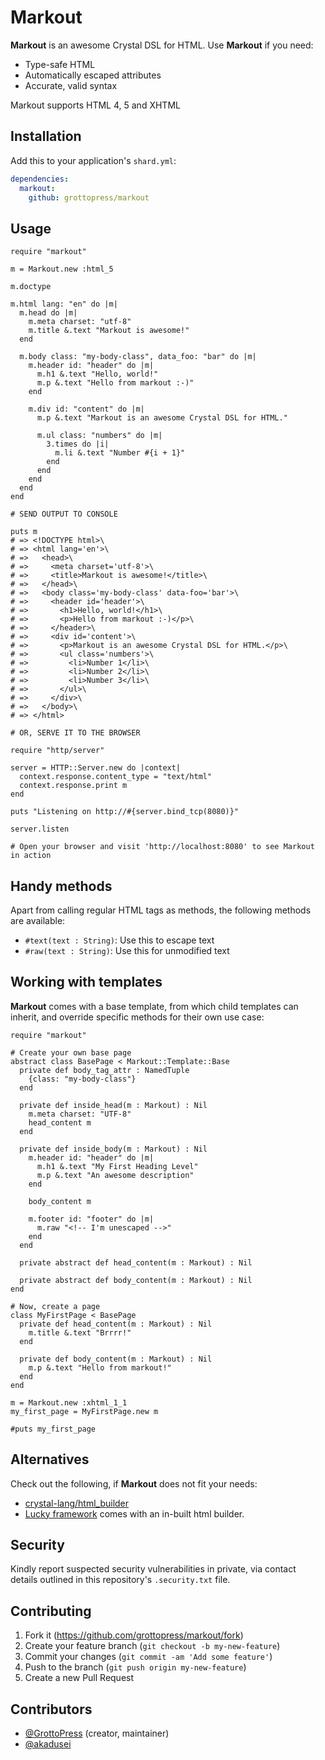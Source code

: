 # Markout

**Markout** is an awesome Crystal DSL for HTML. Use **Markout** if you need:

- Type-safe HTML
- Automatically escaped attributes
- Accurate, valid syntax

Markout supports HTML 4, 5 and XHTML

## Installation

Add this to your application's `shard.yml`:

```yaml
dependencies:
  markout:
    github: grottopress/markout
```

## Usage

```crystal
require "markout"

m = Markout.new :html_5

m.doctype

m.html lang: "en" do |m|
  m.head do |m|
    m.meta charset: "utf-8"
    m.title &.text "Markout is awesome!"
  end

  m.body class: "my-body-class", data_foo: "bar" do |m|
    m.header id: "header" do |m|
      m.h1 &.text "Hello, world!"
      m.p &.text "Hello from markout :-)"
    end

    m.div id: "content" do |m|
      m.p &.text "Markout is an awesome Crystal DSL for HTML."

      m.ul class: "numbers" do |m|
        3.times do |i|
          m.li &.text "Number #{i + 1}"
        end
      end
    end
  end
end

# SEND OUTPUT TO CONSOLE

puts m
# => <!DOCTYPE html>\
# => <html lang='en'>\
# =>   <head>\
# =>     <meta charset='utf-8'>\
# =>     <title>Markout is awesome!</title>\
# =>   </head>\
# =>   <body class='my-body-class' data-foo='bar'>\
# =>     <header id='header'>\
# =>       <h1>Hello, world!</h1>\
# =>       <p>Hello from markout :-)</p>\
# =>     </header>\
# =>     <div id='content'>\
# =>       <p>Markout is an awesome Crystal DSL for HTML.</p>\
# =>       <ul class='numbers'>\
# =>         <li>Number 1</li>\
# =>         <li>Number 2</li>\
# =>         <li>Number 3</li>\
# =>       </ul>\
# =>     </div>\
# =>   </body>\
# => </html>

# OR, SERVE IT TO THE BROWSER

require "http/server"

server = HTTP::Server.new do |context|
  context.response.content_type = "text/html"
  context.response.print m
end

puts "Listening on http://#{server.bind_tcp(8080)}"

server.listen

# Open your browser and visit 'http://localhost:8080' to see Markout in action
```

## Handy methods

Apart from calling regular HTML tags as methods, the following methods are available:

- `#text(text : String)`: Use this to escape text
- `#raw(text : String)`: Use this for unmodified text

## Working with templates

**Markout** comes with a base template, from which child templates can inherit, and override specific methods for their own use case:

```crystal
require "markout"

# Create your own base page
abstract class BasePage < Markout::Template::Base
  private def body_tag_attr : NamedTuple
    {class: "my-body-class"}
  end

  private def inside_head(m : Markout) : Nil
    m.meta charset: "UTF-8"
    head_content m
  end

  private def inside_body(m : Markout) : Nil
    m.header id: "header" do |m|
      m.h1 &.text "My First Heading Level"
      m.p &.text "An awesome description"
    end

    body_content m

    m.footer id: "footer" do |m|
      m.raw "<!-- I'm unescaped -->"
    end
  end

  private abstract def head_content(m : Markout) : Nil

  private abstract def body_content(m : Markout) : Nil
end

# Now, create a page
class MyFirstPage < BasePage
  private def head_content(m : Markout) : Nil
    m.title &.text "Brrrr!"
  end

  private def body_content(m : Markout) : Nil
    m.p &.text "Hello from markout!"
  end
end

m = Markout.new :xhtml_1_1
my_first_page = MyFirstPage.new m

#puts my_first_page
```

## Alternatives

Check out the following, if **Markout** does not fit your needs:

- [crystal-lang/html_builder](https://github.com/crystal-lang/html_builder)
- [Lucky framework](https://luckyframework.org/guides/rendering-html/) comes with an in-built html builder.

## Security

Kindly report suspected security vulnerabilities in private, via contact details outlined in this repository's `.security.txt` file.

## Contributing

1. Fork it (<https://github.com/grottopress/markout/fork>)
2. Create your feature branch (`git checkout -b my-new-feature`)
3. Commit your changes (`git commit -am 'Add some feature'`)
4. Push to the branch (`git push origin my-new-feature`)
5. Create a new Pull Request

## Contributors

- [@GrottoPress](https://github.com/grottopress) (creator, maintainer)
- [@akadusei](https://github.com/akadusei)
